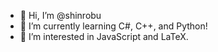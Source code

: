- 👋 Hi, I’m @shinrobu
- 🌱 I’m currently learning C#, C++, and Python!
- 👀 I’m interested in JavaScript and LaTeX.

<!---
shinrobu/shinrobu is a ✨ special ✨ repository because its `README.md` (this file) appears on your GitHub profile.
You can click the Preview link to take a look at your changes.
--->
